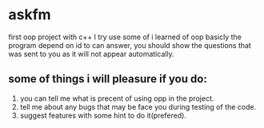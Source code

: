 # askfm
first oop project with c++
I try use some of i learned of oop
basicly the program depend on id to can answer, you should show the questions that was sent to you as it will not appear automatically.

## some of things i will pleasure if you do:
1. you can tell me what is precent of using opp in the project.
2. tell me about any bugs that may be face you during testing of the code.
3. suggest features with some hint to do it(prefered).
